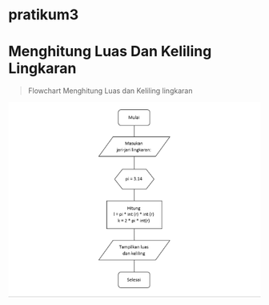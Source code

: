 # pratikum3

# Menghitung Luas Dan Keliling Lingkaran

> Flowchart Menghitung Luas dan Keliling lingkaran

![](gambar/1.Flowchart.png)
